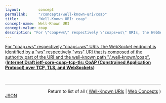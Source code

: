 ```yaml
---
layout:        concept
permalink:     "/concepts/well-known-uri/coap"
title:         "Well-Known URI: coap"
concept-name:  Well-Known URI
concept-value: coap
description: "For \"coap+ws\" respectively \"coaps+ws\" URIs, the WebSocket endpoint is identified by a \"ws\" respectively \"wss\" URI that is composed of the authority part of the URI and the well-known path \"/.well-known/coap\"."
---
```


[For "coap+ws" respectively "coaps+ws" URIs, the WebSocket endpoint is identified by a "ws" respectively "wss" URI that is composed of the authority part of the URI and the well-known path "/.well-known/coap".](http://tools.ietf.org/html/draft-ietf-core-coap-tcp-tls#section-10.6 "Read documentation for Well-Known URI &#34;coap&#34;") (**[Internet Draft ietf-core-coap-tcp-tls: CoAP (Constrained Application Protocol) over TCP, TLS, and WebSockets](/specs/IETF/I-D/ietf-core-coap-tcp-tls "The Constrained Application Protocol (CoAP), although inspired by HTTP, was designed to use UDP instead of TCP. The message layer of the CoAP over UDP protocol includes support for reliable delivery, simple congestion control, and flow control. Some environments benefit from the availability of CoAP carried over reliable transports such as TCP or TLS. This document outlines the changes required to use CoAP over TCP, TLS, and WebSockets transports. It also formally updates RFC 7641 for use with these transports.")**)

<br/>
<hr/>

<p style="float : left"><a href="./coap.json" title="JSON representing this particular Web Concept value">JSON</a></p>
<p style="text-align: right">Return to list of all ( <a href="../well-known-uri/">Well-Known URIs</a> | <a href="../">Web Concepts</a> )</p>
